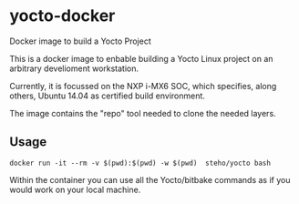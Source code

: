 # yocto-docker
Docker image to build a Yocto Project

This is a docker image to enbable building
a Yocto Linux project on an arbitrary develioment
workstation.

Currently, it is focussed on the NXP i-MX6 SOC,
which specifies, along others, Ubuntu 14.04 as
certified build environment.

The image contains the "repo" tool needed to clone
the needed layers.

## Usage

    docker run -it --rm -v $(pwd):$(pwd) -w $(pwd)  steho/yocto bash

Within the container you can use all the Yocto/bitbake commands
as if you would work on your local machine.

